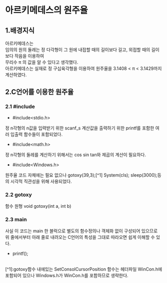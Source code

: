 

아르키메데스의 원주율
=

1.배경지식
-

아르키메데스는<br>임의의 원의 둘레는 정 다각형이 그 원에 내접할 때의 길이보다 길고, 외접할 때의 길이보다 작음을 이용하여<br>무리수 π 의 값을 알 수 있다고 생각했다.<br>아르키메데스는 실재로 정 구십육각형을 이용하여 원주율을 3.1408 < π < 3.1429까지 계산하였다.

2.C언어를 이용한 원주율
-
### 2.1 #include
* #include<stdio.h>

정 n각형의 n값을 입력받기 위한 scanf_s
계산값을 출력하기 위한 printf를 포함한 여러 입출력 함수들이 포함되었다.
* #include<math.h>

정 n각형의 둘레를 계산하기 위해서는 cos sin tan와 제곱의 계산이 필요하다.
* #include<Windows.h>

원주율 코드 자체에는 필요 없으나 gotoxy(39,3);[^1] System(cls); sleep(3000);등의 시각적 직관성을 위해 사용되었다.
### 2.2 gotoxy
함수 원형 void gotoxy(int a, int b)
### 2.3 main
사실 이 코드는 main 한 블럭으로 별도의 함수정의나 객체화 없이 구성되어 있으므로<br>위 줄에서부터 아래 줄로 내려오는 C언어의 특성을 그대로 따라오면 쉽게 이해할 수 있다.
* printf();
<br>
[^1]:gotoxy함수 내에있는 SetConsolCursorPosition 함수는 헤더파일 WinCon.h에 포함되어 있으나 Windows.h가 WinCon.h를 포함하므로 생략한다.
